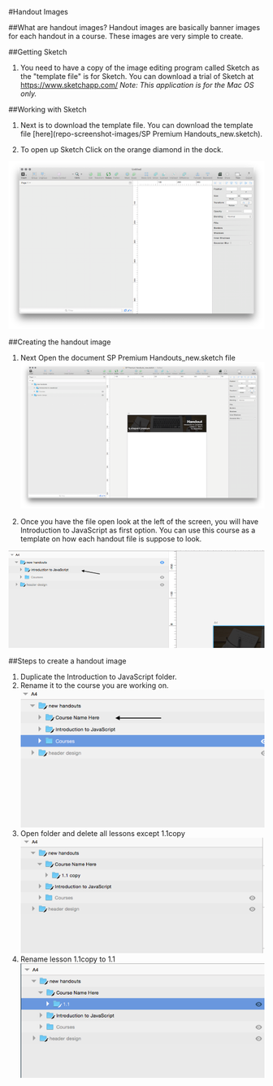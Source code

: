 #Handout Images

##What are handout images?
Handout images are basically banner images for each handout in a course. These images are very simple to create.


##Getting Sketch 

1. You need to have a copy of the image editing program called Sketch as the "template file" is for Sketch.
You can download a trial of Sketch at https://www.sketchapp.com/ *_Note: This application is for the Mac OS only._*


##Working with Sketch
1. Next is to download the template file. You can download the template file [here](repo-screenshot-images/SP Premium Handouts_new.sketch).

2. To open up Sketch Click on the orange diamond in the dock.

![Sketch](repo-screenshot-images/sketch-open.png)


##Creating the handout image

1. Next Open the document SP Premium Handouts_new.sketch file
![Sketch](repo-screenshot-images/file-open.png)

2. Once you have the file open look at the left of the screen, you will have Introduction to JavaScript as first option. You can use this course as a template on how each handout file is suppose to look.

![Sketch](repo-screenshot-images/left-screen.png)

##Steps to create a handout image

1. Duplicate the Introduction to JavaScript folder.
2. Rename it to the course you are working on.
![Sketch](repo-screenshot-images/rename-course.png)
3. Open folder and delete all lessons except 1.1copy
![Sketch](repo-screenshot-images/1.1copy.png)
4. Rename lesson 1.1copy to 1.1
![Sketch](repo-screenshot-images/lesson-1.1.png)



	
